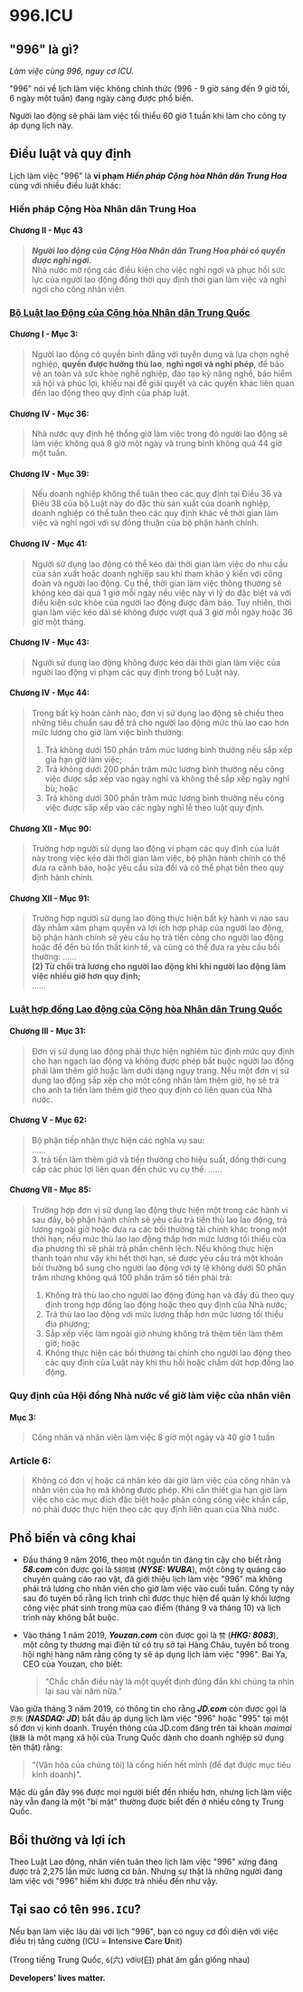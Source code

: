 996.ICU
===

## "996" là gì?
_Làm việc cùng 996, nguy cơ ICU._

"996" nói về lịch làm việc không chính thức (996 - 9 giờ sáng đến 9 giờ tối, 6 ngày một tuần) đang ngày càng được phổ biến. 

Người lao động sẽ phải làm việc tối thiểu 60 giờ 1 tuần khi làm cho công ty áp dụng lịch này.

## Điều luật và quy định

Lịch làm việc "996" là **vi phạm** _**Hiến pháp Cộng hòa Nhân dân Trung Hoa**_ cùng với nhiều điều luật khác:

### Hiến pháp Cộng Hòa Nhân dân Trung Hoa

#### Chương II - Mục 43
> _**Người lao động của Cộng Hòa Nhân dân Trung Hoa phải có quyền được nghỉ ngơi.**_  
> Nhà nước mở rộng các điều kiện cho việc nghỉ ngơi và phục hồi sức lực của người lao động đồng thời quy định thời gian làm việc và nghỉ ngơi cho công nhân viên.

### [Bộ Luật lao Động của Cộng hòa Nhân dân Trung Quốc](http://www.china.org.cn/living_in_china/abc/2009-07/15/content_18140508.htm)

#### Chương I - Mục 3:
> Người lao động có quyền bình đẳng với tuyển dụng và lựa chọn nghề nghiệp, **quyền được hưởng thù lao**, **nghỉ ngơi và nghỉ phép**, để bảo vệ an toàn và sức khỏe nghề nghiệp, đào tạo kỹ năng nghề, bảo hiểm xã hội và phúc lợi, khiếu nại để giải quyết và các quyền khác liên quan đến lao động theo quy định của pháp luật.

#### Chương IV - Mục 36:
> Nhà nước quy định hệ thống giờ làm việc trong đó người lao động sẽ làm việc không quá 8 giờ một ngày và trung bình không quá 44 giờ một tuần.

#### Chương IV - Mục 39:
> Nếu doanh nghiệp không thể tuân theo các quy định tại Điều 36 và Điều 38 của bộ Luật này do đặc thù sản xuất của doanh nghiệp, doanh nghiệp có thể tuân theo các quy định khác về thời gian làm việc và nghỉ ngơi với sự đồng thuận của bộ phận hành chính.

#### Chương IV - Mục 41:
> Người sử dụng lao động có thể kéo dài thời gian làm việc do nhu cầu của sản xuất hoặc doanh nghiệp sau khi tham khảo ý kiến với công đoàn và người lao động. Cụ thể, thời gian làm việc thông thường sẽ không kéo dài quá 1 giờ mỗi ngày nếu việc này vì lý do đặc biệt và với điều kiện sức khỏe của người lao động được đảm bảo. Tuy nhiên, thời gian làm việc kéo dài sẽ không được vượt quá 3 giờ mỗi ngày hoặc 36 giờ một tháng.

#### Chương IV - Mục 43:
> Người sử dụng lao động không được kéo dài thời gian làm việc của người lao động vi phạm các quy định trong bộ Luật này.

#### Chương IV - Mục 44:
> Trong bất kỳ hoàn cảnh nào, đơn vị sử dụng lao động sẽ chiếu theo những tiêu chuẩn sau để trả cho người lao động mức thù lao cao hơn mức lương cho giờ làm việc bình thường:
> 1. Trả không dưới 150 phần trăm múc lương bình thường nếu sắp xếp gia hạn giờ làm việc;
> 2. Trả không dưới 200 phần trăm mức lương bình thường nếu công việc được sắp xếp vào ngày nghỉ và không thể sắp xếp ngày nghỉ bù; hoặc
> 3. Trả không dưới 300 phần trăm mức lương bình thường nếu công việc được sắp xếp vào các ngày nghỉ lễ theo luật quy định.

#### Chương XII - Mục 90:
> Trường hợp người sử dụng lao động vi phạm các quy định của luật này trong việc kéo dài thời gian làm việc, bộ phận hành chính có thể đưa ra cảnh báo, hoặc yêu cầu sửa đổi và có thể phạt tiền theo quy định hành chính.

#### Chương XII - Mục 91:
> Trường hợp người sử dụng lao động thực hiện bất kỳ hành vi nào sau đây nhằm xâm phạm quyền và lợi ích hợp pháp của người lao động, bộ phận hành chính sẽ yêu cầu họ trả tiền công cho người lao động hoặc để đền bù tổn thất kinh tế, và cũng có thể đưa ra yêu cầu bồi thường:
> ......  
> __(2) Từ chối trả lương cho người lao động khi khi người lao động làm việc nhiều giờ hơn quy định;__  
> ......

### [Luật hợp đồng Lao động của Cộng hòa Nhân dân Trung Quốc](http://english.gov.cn/archive/laws_regulations/2014/08/23/content_281474983042501.htm)

#### Chương III - Mục 31:
> Đơn vị sử dụng lao động phải thực hiện nghiêm túc định mức quy định cho hạn ngạch lao động và không được phép bắt buộc người lao động phải làm thêm giờ hoặc làm dưới dạng ngụy trang. Nếu một đơn vị sử dụng lao động sắp xếp cho một công nhân làm thêm giờ, họ sẽ trả cho anh ta tiền làm thêm giờ theo quy định có liên quan của Nhà nước.

#### Chương V - Mục 62:
> Bộ phận tiếp nhận thực hiện các nghĩa vụ sau:  
> ......  
> 3. trả tiền làm thêm giờ và tiền thưởng cho hiệu suất, đồng thời cung cấp các phúc lợi liên quan đến chức vụ cụ thể.
> ......  

#### Chương VII - Mục 85:
> Trường hợp  đơn vị sử dụng lao động thực hiện một trong các hành vi sau đây, bộ phận hành chính sẽ yêu cầu trả tiền thù lao lao động, trả lương ngoài giờ hoặc đưa ra các bồi thường tài chính khác trong một thời hạn; nếu mức thù lao lao động thấp hơn mức lương tối thiểu của địa phương thì sẽ phải trả phần chênh lệch. Nếu không thực hiện thanh toán như vậy khi hết thời hạn, sẽ được yêu cầu trả một khoản bồi thường bổ sung cho người lao động với tỷ lệ không dưới 50 phần trăm nhưng không quá 100 phần trăm số tiền phải trả:
> 1. Không trả thù lao cho người lao động đúng hạn và đầy đủ theo quy định trong hợp đồng lao động hoặc theo quy định của Nhà nước;
> 2. Trả thù lao lao động với mức lương thấp hơn mức lương tối thiểu địa phương;
> 3. Sắp xếp việc làm ngoài giờ nhưng không trả thêm tiền làm thêm giờ; hoặc
> 4. Không thực hiện các bồi thường tài chính cho người lao động theo các quy định của Luật này khi thu hồi hoặc chấm dứt hợp đồng lao động.

### Quy định của Hội đồng Nhà nước về giờ làm việc của nhân viên

#### Mục 3:
> Công nhân và nhân viên làm việc 8 giờ một ngày và 40 giờ 1 tuần

### Article 6:
> Không có đơn vị hoặc cá nhân kéo dài giờ làm việc của công nhân và nhân viên của họ mà không được phép. Khi cần thiết gia hạn giờ làm việc cho các mục đích đặc biệt hoặc phân công công việc khẩn cấp, nó phải được thực hiện theo các quy định liên quan của Nhà nước.

## Phổ biến và công khai

- Đầu tháng 9 năm 2016, theo một nguồn tin đáng tin cậy cho biết rằng __*58.com*__ còn được gọi là `58同城` (__*NYSE: WUBA*__), một công ty quảng cáo chuyên quảng cáo rao vặt, đã giới thiệu lịch làm việc "996" mà không phải trả lương cho nhân viên cho giờ làm việc vào cuối tuần. Công ty này sau đó tuyên bố rằng lịch trình chỉ được thực hiện để quản lý khối lượng công việc phát sinh trong mùa cao điểm (tháng 9 và tháng 10) và lịch trình này không bắt buộc.

- Vào tháng 1 năm 2019, __*Youzan.com*__ còn được gọi là `赞` (__*HKG: 8083*__), một công ty thương mại điện tử có trụ sở tại Hàng Châu, tuyên bố trong hội nghị hàng năm rằng công ty sẽ áp dụng lịch làm việc "996". Bai Ya, CEO của Youzan, cho biết:

  >"Chắc chắn điều này là một quyết định đúng đắn khi chúng ta nhìn lại sau vài năm nữa."

Vào giữa tháng 3 năm 2019, có thông tin cho rằng __*JD.com*__  còn được gọi là `京东` (__*NASDAQ: JD*__) bắt đầu áp dụng lịch làm việc "996" hoặc "995" tại một số đơn vị kinh doanh. Truyền thông của JD.com đăng trên tài khoản _maimai_ (`脉脉` là một mạng xã hội của Trung Quốc dành cho doanh nghiệp sử dụng tên thật) rằng: 

  >"(Văn hóa của chúng tôi) là cống hiến hết mình (để đạt được mục tiêu kinh doanh)".

Mặc dù gần đây `996` được mọi người biết đến nhiều hơn, nhưng lịch làm việc này vẫn đang là một "bí mật" thường được biết đến ở nhiều công ty Trung Quốc.

## Bồi thường và lợi ích

Theo Luật Lao động, nhân viên tuân theo lịch làm việc "996" xứng đáng được trả 2,275 lần mức lương cơ bản. Nhưng sự thật là những người đang làm việc với "996" hiếm khi được trả nhiều đến như vậy.

## Tại sao có tên `996.ICU`?

Nếu bạn làm việc lâu dài với lịch "996", bạn có nguy cơ đối diện với việc điều trị tăng cường (ICU = **I**ntensive **C**are **U**nit)

(Trong tiếng Trung Quốc, `6`(六) với`U`(臼) phát âm gần giống nhau) 

__Developers' lives matter.__
